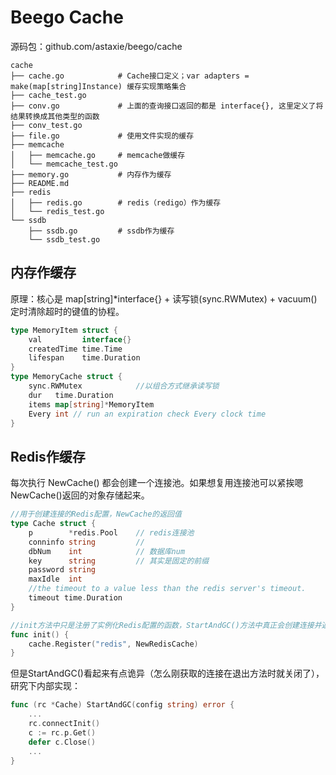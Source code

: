 # Beego Cache

源码包：github.com/astaxie/beego/cache

```shell
cache
├── cache.go			# Cache接口定义；var adapters = make(map[string]Instance) 缓存实现策略集合
├── cache_test.go		
├── conv.go				# 上面的查询接口返回的都是 interface{}, 这里定义了将结果转换成其他类型的函数
├── conv_test.go
├── file.go				# 使用文件实现的缓存
├── memcache			
│   ├── memcache.go		# memcache做缓存
│   └── memcache_test.go
├── memory.go			# 内存作为缓存
├── README.md
├── redis
│   ├── redis.go		# redis（redigo）作为缓存
│   └── redis_test.go
└── ssdb
    ├── ssdb.go			# ssdb作为缓存
    └── ssdb_test.go
```



## 内存作缓存

原理：核心是 map[string]*interface{} + 读写锁(sync.RWMutex) + vacuum() 定时清除超时的键值的协程。

```go
type MemoryItem struct {
	val         interface{}
	createdTime time.Time
	lifespan    time.Duration
}
type MemoryCache struct {
	sync.RWMutex			//以组合方式继承读写锁
	dur   time.Duration
	items map[string]*MemoryItem
	Every int // run an expiration check Every clock time
}
```



## Redis作缓存

每次执行 NewCache() 都会创建一个连接池。如果想复用连接池可以紧挨嗯NewCache()返回的对象存储起来。

```go
//用于创建连接的Redis配置，NewCache的返回值
type Cache struct {
	p        *redis.Pool 	// redis连接池
	conninfo string			//
	dbNum    int			// 数据库num
	key      string			// 其实是固定的前缀
	password string
	maxIdle  int
	//the timeout to a value less than the redis server's timeout.
	timeout time.Duration
}

//init方法中只是注册了实例化Redis配置的函数，StartAndGC()方法中真正会创建连接并返回连接实例
func init() {
	cache.Register("redis", NewRedisCache)
}
```

但是StartAndGC()看起来有点诡异（怎么刚获取的连接在退出方法时就关闭了），研究下内部实现：

```go
func (rc *Cache) StartAndGC(config string) error {
    ...
    rc.connectInit()
    c := rc.p.Get()
    defer c.Close()
    ...
}
```

